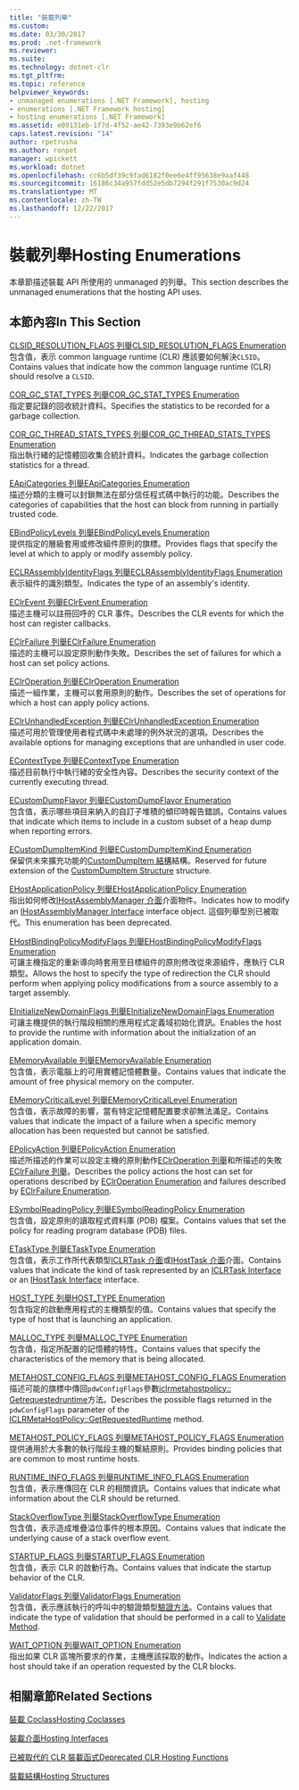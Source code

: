 ```yaml
---
title: "裝載列舉"
ms.custom: 
ms.date: 03/30/2017
ms.prod: .net-framework
ms.reviewer: 
ms.suite: 
ms.technology: dotnet-clr
ms.tgt_pltfrm: 
ms.topic: reference
helpviewer_keywords:
- unmanaged enumerations [.NET Framework], hosting
- enumerations [.NET Framework hosting]
- hosting enumerations [.NET Framework]
ms.assetid: e09131eb-1f7d-4f52-ae42-7393e9b62ef6
caps.latest.revision: "14"
author: rpetrusha
ms.author: ronpet
manager: wpickett
ms.workload: dotnet
ms.openlocfilehash: cc6b5df39c9fad6182f0ee6e4ff95638e9aaf448
ms.sourcegitcommit: 16186c34a957fdd52e5db7294f291f7530ac9d24
ms.translationtype: MT
ms.contentlocale: zh-TW
ms.lasthandoff: 12/22/2017
---
```

# <a name="hosting-enumerations"></a><span data-ttu-id="47751-102">裝載列舉</span><span class="sxs-lookup"><span data-stu-id="47751-102">Hosting Enumerations</span></span>
<span data-ttu-id="47751-103">本章節描述裝載 API 所使用的 unmanaged 的列舉。</span><span class="sxs-lookup"><span data-stu-id="47751-103">This section describes the unmanaged enumerations that the hosting API uses.</span></span>  
  
## <a name="in-this-section"></a><span data-ttu-id="47751-104">本節內容</span><span class="sxs-lookup"><span data-stu-id="47751-104">In This Section</span></span>  
 [<span data-ttu-id="47751-105">CLSID_RESOLUTION_FLAGS 列舉</span><span class="sxs-lookup"><span data-stu-id="47751-105">CLSID_RESOLUTION_FLAGS Enumeration</span></span>](../../../../docs/framework/unmanaged-api/hosting/clsid-resolution-flags-enumeration.md)  
 <span data-ttu-id="47751-106">包含值，表示 common language runtime (CLR) 應該要如何解決`CLSID`。</span><span class="sxs-lookup"><span data-stu-id="47751-106">Contains values that indicate how the common language runtime (CLR) should resolve a `CLSID`.</span></span>  
  
 [<span data-ttu-id="47751-107">COR_GC_STAT_TYPES 列舉</span><span class="sxs-lookup"><span data-stu-id="47751-107">COR_GC_STAT_TYPES Enumeration</span></span>](../../../../docs/framework/unmanaged-api/hosting/cor-gc-stat-types-enumeration.md)  
 <span data-ttu-id="47751-108">指定要記錄的回收統計資料。</span><span class="sxs-lookup"><span data-stu-id="47751-108">Specifies the statistics to be recorded for a garbage collection.</span></span>  
  
 [<span data-ttu-id="47751-109">COR_GC_THREAD_STATS_TYPES 列舉</span><span class="sxs-lookup"><span data-stu-id="47751-109">COR_GC_THREAD_STATS_TYPES Enumeration</span></span>](../../../../docs/framework/unmanaged-api/hosting/cor-gc-thread-stats-types-enumeration.md)  
 <span data-ttu-id="47751-110">指出執行緒的記憶體回收集合統計資料。</span><span class="sxs-lookup"><span data-stu-id="47751-110">Indicates the garbage collection statistics for a thread.</span></span>  
  
 [<span data-ttu-id="47751-111">EApiCategories 列舉</span><span class="sxs-lookup"><span data-stu-id="47751-111">EApiCategories Enumeration</span></span>](../../../../docs/framework/unmanaged-api/hosting/eapicategories-enumeration.md)  
 <span data-ttu-id="47751-112">描述分類的主機可以封鎖無法在部分信任程式碼中執行的功能。</span><span class="sxs-lookup"><span data-stu-id="47751-112">Describes the categories of capabilities that the host can block from running in partially trusted code.</span></span>  
  
 [<span data-ttu-id="47751-113">EBindPolicyLevels 列舉</span><span class="sxs-lookup"><span data-stu-id="47751-113">EBindPolicyLevels Enumeration</span></span>](../../../../docs/framework/unmanaged-api/hosting/ebindpolicylevels-enumeration.md)  
 <span data-ttu-id="47751-114">提供指定的層級套用或修改組件原則的旗標。</span><span class="sxs-lookup"><span data-stu-id="47751-114">Provides flags that specify the level at which to apply or modify assembly policy.</span></span>  
  
 [<span data-ttu-id="47751-115">ECLRAssemblyIdentityFlags 列舉</span><span class="sxs-lookup"><span data-stu-id="47751-115">ECLRAssemblyIdentityFlags Enumeration</span></span>](../../../../docs/framework/unmanaged-api/hosting/eclrassemblyidentityflags-enumeration.md)  
 <span data-ttu-id="47751-116">表示組件的識別類型。</span><span class="sxs-lookup"><span data-stu-id="47751-116">Indicates the type of an assembly's identity.</span></span>  
  
 [<span data-ttu-id="47751-117">EClrEvent 列舉</span><span class="sxs-lookup"><span data-stu-id="47751-117">EClrEvent Enumeration</span></span>](../../../../docs/framework/unmanaged-api/hosting/eclrevent-enumeration.md)  
 <span data-ttu-id="47751-118">描述主機可以註冊回呼的 CLR 事件。</span><span class="sxs-lookup"><span data-stu-id="47751-118">Describes the CLR events for which the host can register callbacks.</span></span>  
  
 [<span data-ttu-id="47751-119">EClrFailure 列舉</span><span class="sxs-lookup"><span data-stu-id="47751-119">EClrFailure Enumeration</span></span>](../../../../docs/framework/unmanaged-api/hosting/eclrfailure-enumeration.md)  
 <span data-ttu-id="47751-120">描述的主機可以設定原則動作失敗。</span><span class="sxs-lookup"><span data-stu-id="47751-120">Describes the set of failures for which a host can set policy actions.</span></span>  
  
 [<span data-ttu-id="47751-121">EClrOperation 列舉</span><span class="sxs-lookup"><span data-stu-id="47751-121">EClrOperation Enumeration</span></span>](../../../../docs/framework/unmanaged-api/hosting/eclroperation-enumeration.md)  
 <span data-ttu-id="47751-122">描述一組作業，主機可以套用原則的動作。</span><span class="sxs-lookup"><span data-stu-id="47751-122">Describes the set of operations for which a host can apply policy actions.</span></span>  
  
 [<span data-ttu-id="47751-123">EClrUnhandledException 列舉</span><span class="sxs-lookup"><span data-stu-id="47751-123">EClrUnhandledException Enumeration</span></span>](../../../../docs/framework/unmanaged-api/hosting/eclrunhandledexception-enumeration.md)  
 <span data-ttu-id="47751-124">描述可用於管理使用者程式碼中未處理的例外狀況的選項。</span><span class="sxs-lookup"><span data-stu-id="47751-124">Describes the available options for managing exceptions that are unhandled in user code.</span></span>  
  
 [<span data-ttu-id="47751-125">EContextType 列舉</span><span class="sxs-lookup"><span data-stu-id="47751-125">EContextType Enumeration</span></span>](../../../../docs/framework/unmanaged-api/hosting/econtexttype-enumeration.md)  
 <span data-ttu-id="47751-126">描述目前執行中執行緒的安全性內容。</span><span class="sxs-lookup"><span data-stu-id="47751-126">Describes the security context of the currently executing thread.</span></span>  
  
 [<span data-ttu-id="47751-127">ECustomDumpFlavor 列舉</span><span class="sxs-lookup"><span data-stu-id="47751-127">ECustomDumpFlavor Enumeration</span></span>](../../../../docs/framework/unmanaged-api/hosting/ecustomdumpflavor-enumeration.md)  
 <span data-ttu-id="47751-128">包含值，表示哪些項目来納入的自訂子堆積的傾印時報告錯誤。</span><span class="sxs-lookup"><span data-stu-id="47751-128">Contains values that indicate which items to include in a custom subset of a heap dump when reporting errors.</span></span>  
  
 [<span data-ttu-id="47751-129">ECustomDumpItemKind 列舉</span><span class="sxs-lookup"><span data-stu-id="47751-129">ECustomDumpItemKind Enumeration</span></span>](../../../../docs/framework/unmanaged-api/hosting/ecustomdumpitemkind-enumeration.md)  
 <span data-ttu-id="47751-130">保留供未來擴充功能的[CustomDumpItem 結構](../../../../docs/framework/unmanaged-api/hosting/customdumpitem-structure.md)結構。</span><span class="sxs-lookup"><span data-stu-id="47751-130">Reserved for future extension of the [CustomDumpItem Structure](../../../../docs/framework/unmanaged-api/hosting/customdumpitem-structure.md) structure.</span></span>  
  
 [<span data-ttu-id="47751-131">EHostApplicationPolicy 列舉</span><span class="sxs-lookup"><span data-stu-id="47751-131">EHostApplicationPolicy Enumeration</span></span>](../../../../docs/framework/unmanaged-api/hosting/ehostapplicationpolicy-enumeration.md)  
 <span data-ttu-id="47751-132">指出如何修改[IHostAssemblyManager 介面](../../../../docs/framework/unmanaged-api/hosting/ihostassemblymanager-interface.md)介面物件。</span><span class="sxs-lookup"><span data-stu-id="47751-132">Indicates how to modify an [IHostAssemblyManager Interface](../../../../docs/framework/unmanaged-api/hosting/ihostassemblymanager-interface.md) interface object.</span></span> <span data-ttu-id="47751-133">這個列舉型別已被取代。</span><span class="sxs-lookup"><span data-stu-id="47751-133">This enumeration has been deprecated.</span></span>  
  
 [<span data-ttu-id="47751-134">EHostBindingPolicyModifyFlags 列舉</span><span class="sxs-lookup"><span data-stu-id="47751-134">EHostBindingPolicyModifyFlags Enumeration</span></span>](../../../../docs/framework/unmanaged-api/hosting/ehostbindingpolicymodifyflags-enumeration.md)  
 <span data-ttu-id="47751-135">可讓主機指定的重新導向時套用至目標組件的原則修改從來源組件，應執行 CLR 類型。</span><span class="sxs-lookup"><span data-stu-id="47751-135">Allows the host to specify the type of redirection the CLR should perform when applying policy modifications from a source assembly to a target assembly.</span></span>  
  
 [<span data-ttu-id="47751-136">EInitializeNewDomainFlags 列舉</span><span class="sxs-lookup"><span data-stu-id="47751-136">EInitializeNewDomainFlags Enumeration</span></span>](../../../../docs/framework/unmanaged-api/hosting/einitializenewdomainflags-enumeration.md)  
 <span data-ttu-id="47751-137">可讓主機提供的執行階段相關的應用程式定義域初始化資訊。</span><span class="sxs-lookup"><span data-stu-id="47751-137">Enables the host to provide the runtime with information about the initialization of an application domain.</span></span>  
  
 [<span data-ttu-id="47751-138">EMemoryAvailable 列舉</span><span class="sxs-lookup"><span data-stu-id="47751-138">EMemoryAvailable Enumeration</span></span>](../../../../docs/framework/unmanaged-api/hosting/ememoryavailable-enumeration.md)  
 <span data-ttu-id="47751-139">包含值，表示電腦上的可用實體記憶體數量。</span><span class="sxs-lookup"><span data-stu-id="47751-139">Contains values that indicate the amount of free physical memory on the computer.</span></span>  
  
 [<span data-ttu-id="47751-140">EMemoryCriticalLevel 列舉</span><span class="sxs-lookup"><span data-stu-id="47751-140">EMemoryCriticalLevel Enumeration</span></span>](../../../../docs/framework/unmanaged-api/hosting/ememorycriticallevel-enumeration.md)  
 <span data-ttu-id="47751-141">包含值，表示故障的影響，當有特定記憶體配置要求卻無法滿足。</span><span class="sxs-lookup"><span data-stu-id="47751-141">Contains values that indicate the impact of a failure when a specific memory allocation has been requested but cannot be satisfied.</span></span>  
  
 [<span data-ttu-id="47751-142">EPolicyAction 列舉</span><span class="sxs-lookup"><span data-stu-id="47751-142">EPolicyAction Enumeration</span></span>](../../../../docs/framework/unmanaged-api/hosting/epolicyaction-enumeration.md)  
 <span data-ttu-id="47751-143">描述所描述的作業可以設定主機的原則動作[EClrOperation 列舉](../../../../docs/framework/unmanaged-api/hosting/eclroperation-enumeration.md)和所描述的失敗[EClrFailure 列舉](../../../../docs/framework/unmanaged-api/hosting/eclrfailure-enumeration.md)。</span><span class="sxs-lookup"><span data-stu-id="47751-143">Describes the policy actions the host can set for operations described by [EClrOperation Enumeration](../../../../docs/framework/unmanaged-api/hosting/eclroperation-enumeration.md) and failures described by [EClrFailure Enumeration](../../../../docs/framework/unmanaged-api/hosting/eclrfailure-enumeration.md).</span></span>  
  
 [<span data-ttu-id="47751-144">ESymbolReadingPolicy 列舉</span><span class="sxs-lookup"><span data-stu-id="47751-144">ESymbolReadingPolicy Enumeration</span></span>](../../../../docs/framework/unmanaged-api/hosting/esymbolreadingpolicy-enumeration.md)  
 <span data-ttu-id="47751-145">包含值，設定原則的讀取程式資料庫 (PDB) 檔案。</span><span class="sxs-lookup"><span data-stu-id="47751-145">Contains values that set the policy for reading program database (PDB) files.</span></span>  
  
 [<span data-ttu-id="47751-146">ETaskType 列舉</span><span class="sxs-lookup"><span data-stu-id="47751-146">ETaskType Enumeration</span></span>](../../../../docs/framework/unmanaged-api/hosting/etasktype-enumeration.md)  
 <span data-ttu-id="47751-147">包含值，表示工作所代表類型[ICLRTask 介面](../../../../docs/framework/unmanaged-api/hosting/iclrtask-interface.md)或[IHostTask 介面](../../../../docs/framework/unmanaged-api/hosting/ihosttask-interface.md)介面。</span><span class="sxs-lookup"><span data-stu-id="47751-147">Contains values that indicate the kind of task represented by an [ICLRTask Interface](../../../../docs/framework/unmanaged-api/hosting/iclrtask-interface.md) or an [IHostTask Interface](../../../../docs/framework/unmanaged-api/hosting/ihosttask-interface.md) interface.</span></span>  
  
 [<span data-ttu-id="47751-148">HOST_TYPE 列舉</span><span class="sxs-lookup"><span data-stu-id="47751-148">HOST_TYPE Enumeration</span></span>](../../../../docs/framework/unmanaged-api/hosting/host-type-enumeration.md)  
 <span data-ttu-id="47751-149">包含指定的啟動應用程式的主機類型的值。</span><span class="sxs-lookup"><span data-stu-id="47751-149">Contains values that specify the type of host that is launching an application.</span></span>  
  
 [<span data-ttu-id="47751-150">MALLOC_TYPE 列舉</span><span class="sxs-lookup"><span data-stu-id="47751-150">MALLOC_TYPE Enumeration</span></span>](../../../../docs/framework/unmanaged-api/hosting/malloc-type-enumeration.md)  
 <span data-ttu-id="47751-151">包含值，指定所配置的記憶體的特性。</span><span class="sxs-lookup"><span data-stu-id="47751-151">Contains values that specify the characteristics of the memory that is being allocated.</span></span>  
  
 [<span data-ttu-id="47751-152">METAHOST_CONFIG_FLAGS 列舉</span><span class="sxs-lookup"><span data-stu-id="47751-152">METAHOST_CONFIG_FLAGS Enumeration</span></span>](../../../../docs/framework/unmanaged-api/hosting/metahost-config-flags-enumeration.md)  
 <span data-ttu-id="47751-153">描述可能的旗標中傳回`pdwConfigFlags`參數[iclrmetahostpolicy:: Getrequestedruntime](../../../../docs/framework/unmanaged-api/hosting/iclrmetahostpolicy-getrequestedruntime-method.md)方法。</span><span class="sxs-lookup"><span data-stu-id="47751-153">Describes the possible flags returned in the `pdwConfigFlags` parameter of the [ICLRMetaHostPolicy::GetRequestedRuntime](../../../../docs/framework/unmanaged-api/hosting/iclrmetahostpolicy-getrequestedruntime-method.md) method.</span></span>  
  
 [<span data-ttu-id="47751-154">METAHOST_POLICY_FLAGS 列舉</span><span class="sxs-lookup"><span data-stu-id="47751-154">METAHOST_POLICY_FLAGS Enumeration</span></span>](../../../../docs/framework/unmanaged-api/hosting/metahost-policy-flags-enumeration.md)  
 <span data-ttu-id="47751-155">提供通用於大多數的執行階段主機的繫結原則。</span><span class="sxs-lookup"><span data-stu-id="47751-155">Provides binding policies that are common to most runtime hosts.</span></span>  
  
 [<span data-ttu-id="47751-156">RUNTIME_INFO_FLAGS 列舉</span><span class="sxs-lookup"><span data-stu-id="47751-156">RUNTIME_INFO_FLAGS Enumeration</span></span>](../../../../docs/framework/unmanaged-api/hosting/runtime-info-flags-enumeration.md)  
 <span data-ttu-id="47751-157">包含值，表示應傳回在 CLR 的相關資訊。</span><span class="sxs-lookup"><span data-stu-id="47751-157">Contains values that indicate what information about the CLR should be returned.</span></span>  
  
 [<span data-ttu-id="47751-158">StackOverflowType 列舉</span><span class="sxs-lookup"><span data-stu-id="47751-158">StackOverflowType Enumeration</span></span>](../../../../docs/framework/unmanaged-api/hosting/stackoverflowtype-enumeration.md)  
 <span data-ttu-id="47751-159">包含值，表示造成堆疊溢位事件的根本原因。</span><span class="sxs-lookup"><span data-stu-id="47751-159">Contains values that indicate the underlying cause of a stack overflow event.</span></span>  
  
 [<span data-ttu-id="47751-160">STARTUP_FLAGS 列舉</span><span class="sxs-lookup"><span data-stu-id="47751-160">STARTUP_FLAGS Enumeration</span></span>](../../../../docs/framework/unmanaged-api/hosting/startup-flags-enumeration.md)  
 <span data-ttu-id="47751-161">包含值，表示 CLR 的啟動行為。</span><span class="sxs-lookup"><span data-stu-id="47751-161">Contains values that indicate the startup behavior of the CLR.</span></span>  
  
 [<span data-ttu-id="47751-162">ValidatorFlags 列舉</span><span class="sxs-lookup"><span data-stu-id="47751-162">ValidatorFlags Enumeration</span></span>](../../../../docs/framework/unmanaged-api/hosting/validatorflags-enumeration.md)  
 <span data-ttu-id="47751-163">包含值，表示應該執行的呼叫中的驗證類型[驗證方法](../../../../docs/framework/unmanaged-api/hosting/iclrvalidator-validate-method.md)。</span><span class="sxs-lookup"><span data-stu-id="47751-163">Contains values that indicate the type of validation that should be performed in a call to [Validate Method](../../../../docs/framework/unmanaged-api/hosting/iclrvalidator-validate-method.md).</span></span>  
  
 [<span data-ttu-id="47751-164">WAIT_OPTION 列舉</span><span class="sxs-lookup"><span data-stu-id="47751-164">WAIT_OPTION Enumeration</span></span>](../../../../docs/framework/unmanaged-api/hosting/wait-option-enumeration.md)  
 <span data-ttu-id="47751-165">指出如果 CLR 區塊所要求的作業，主機應該採取的動作。</span><span class="sxs-lookup"><span data-stu-id="47751-165">Indicates the action a host should take if an operation requested by the CLR blocks.</span></span>  
  
## <a name="related-sections"></a><span data-ttu-id="47751-166">相關章節</span><span class="sxs-lookup"><span data-stu-id="47751-166">Related Sections</span></span>  
 [<span data-ttu-id="47751-167">裝載 Coclass</span><span class="sxs-lookup"><span data-stu-id="47751-167">Hosting Coclasses</span></span>](../../../../docs/framework/unmanaged-api/hosting/hosting-coclasses.md)  
  
 [<span data-ttu-id="47751-168">裝載介面</span><span class="sxs-lookup"><span data-stu-id="47751-168">Hosting Interfaces</span></span>](../../../../docs/framework/unmanaged-api/hosting/hosting-interfaces.md)  
  
 [<span data-ttu-id="47751-169">已被取代的 CLR 裝載函式</span><span class="sxs-lookup"><span data-stu-id="47751-169">Deprecated CLR Hosting Functions</span></span>](../../../../docs/framework/unmanaged-api/hosting/deprecated-clr-hosting-functions.md)  
  
 [<span data-ttu-id="47751-170">裝載結構</span><span class="sxs-lookup"><span data-stu-id="47751-170">Hosting Structures</span></span>](../../../../docs/framework/unmanaged-api/hosting/hosting-structures.md)
